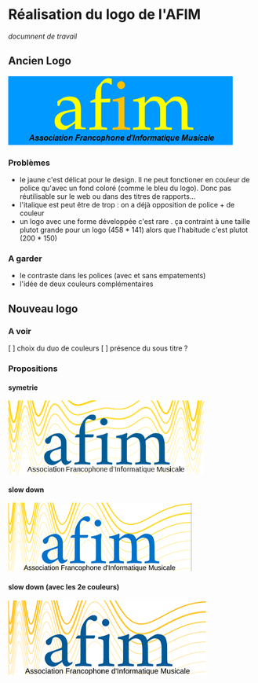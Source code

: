 # Réalisation du logo de l'AFIM
*documnent de travail*

## Ancien Logo
![ancien logo](img/old_afim_logo.png)
### Problèmes
* le jaune c'est délicat pour le design. Il ne peut fonctioner en couleur de police qu'avec un fond coloré (comme le bleu du logo). Donc pas réutilisable sur le web ou dans des titres de rapports...
* l'italique est peut être de trop : on a déjà opposition de police + de couleur
* un logo avec une forme développée c'est rare . ça contraint à une taille plutot grande pour un logo (458 * 141) alors que l'habitude c'est plutot (200 * 150)

### A garder
* le contraste dans les polices (avec et sans empatements)
* l'idée de deux couleurs complémentaires



## Nouveau logo
### A voir
[ ] choix du duo de couleurs
[ ] présence du sous titre ? 

### Propositions
#### symetrie 
![symetrie](img/symetrie.png)

#### slow down
![slow down](img/slow_down.png)

#### slow down (avec les 2e couleurs)
![slow down](img/slow_down_orange.png)